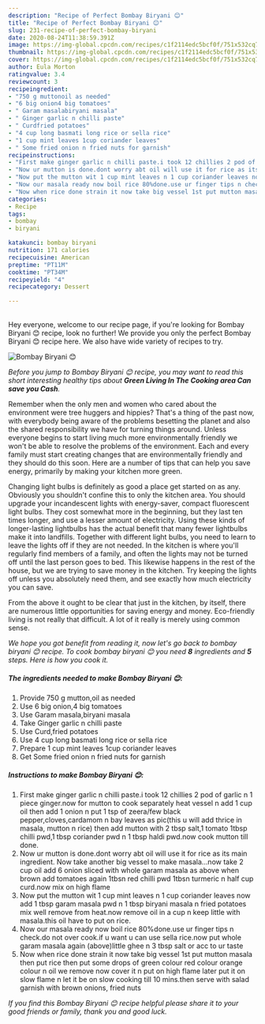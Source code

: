 ```yaml
---
description: "Recipe of Perfect Bombay Biryani 😊"
title: "Recipe of Perfect Bombay Biryani 😊"
slug: 231-recipe-of-perfect-bombay-biryani
date: 2020-08-24T11:38:59.391Z
image: https://img-global.cpcdn.com/recipes/c1f2114edc5bcf0f/751x532cq70/bombay-biryani-😊-recipe-main-photo.jpg
thumbnail: https://img-global.cpcdn.com/recipes/c1f2114edc5bcf0f/751x532cq70/bombay-biryani-😊-recipe-main-photo.jpg
cover: https://img-global.cpcdn.com/recipes/c1f2114edc5bcf0f/751x532cq70/bombay-biryani-😊-recipe-main-photo.jpg
author: Eula Morton
ratingvalue: 3.4
reviewcount: 3
recipeingredient:
- "750 g muttonoil as needed"
- "6 big onion4 big tomatoes"
- " Garam masalabiryani masala"
- " Ginger garlic n chilli paste"
- " Curdfried potatoes"
- "4 cup long basmati long rice or sella rice"
- "1 cup mint leaves 1cup coriander leaves"
- " Some fried onion n fried nuts for garnish"
recipeinstructions:
- "First make ginger garlic n chilli paste.i took 12 chillies 2 pod of garlic n 1 piece ginger.now for mutton to cook separately heat vessel n add 1 cup oil then add 1 onion n put 1 tsp of zeera/few black pepper,cloves,cardamom n bay leaves as pic(this u will add thrice in masala, mutton n rice) then add mutton with 2 tbsp salt,1 tomato 1tbsp chilli pwd,1 tbsp coriander pwd n 1 tbsp haldi pwd.now cook mutton till done."
- "Now ur mutton is done.dont worry abt oil will use it for rice as its main ingredient. Now take another big vessel to make masala...now take 2 cup oil add 6 onion sliced with whole garam masala as above when brown add tomatoes again 1tbsn red chilli pwd 1tbsn turmeric n half cup curd.now mix on high flame"
- "Now put the mutton wit 1 cup mint leaves n 1 cup coriander leaves now add 1 tbsp garam masala pwd n 1 tbsp biryani masala n fried potatoes mix well remove from heat.now remove oil in a cup n keep little with masala.this oil have to put on rice."
- "Now our masala ready now boil rice 80%done.use ur finger tips n check.do not over cook.if u want u can use sella rice.now put whole garam masala again (above)little ghee n 3 tbsp salt or acc to ur taste"
- "Now when rice done strain it now take big vessel 1st put mutton masala then put rice then put some drops of green colour red colour orange colour n oil we remove now cover it n put on high flame later put it on slow flame n let it be on slow cooking till 10 mins.then serve with salad garnish with brown onions, fried nuts"
categories:
- Recipe
tags:
- bombay
- biryani

katakunci: bombay biryani 
nutrition: 171 calories
recipecuisine: American
preptime: "PT11M"
cooktime: "PT34M"
recipeyield: "4"
recipecategory: Dessert

---
```

<br>
Hey everyone, welcome to our recipe page, if you're looking for Bombay Biryani 😊 recipe, look no further! We provide you only the perfect Bombay Biryani 😊 recipe here. We also have wide variety of recipes to try.
<br>


![Bombay Biryani 😊](https://img-global.cpcdn.com/recipes/c1f2114edc5bcf0f/751x532cq70/bombay-biryani-😊-recipe-main-photo.jpg)

<i>Before you jump to Bombay Biryani 😊 recipe, you may want to read this short interesting healthy tips about 
<strong>Green Living In The Cooking area Can save you Cash</strong>.</i>
</br>

Remember when the only men and women who cared about the environment were tree huggers and hippies? That's a thing of the past now, with everybody being aware of the problems besetting the planet and also the shared responsibility we have for turning things around. Unless everyone begins to start living much more environmentally friendly we won't be able to resolve the problems of the environment. Each and every family must start creating changes that are environmentally friendly and they should do this soon. Here are a number of tips that can help you save energy, primarily by making your kitchen more green.

Changing light bulbs is definitely as good a place get started on as any. Obviously you shouldn't confine this to only the kitchen area. You should upgrade your incandescent lights with energy-saver, compact fluorescent light bulbs. They cost somewhat more in the beginning, but they last ten times longer, and use a lesser amount of electricity. Using these kinds of longer-lasting lightbulbs has the actual benefit that many fewer lightbulbs make it into landfills. Together with different light bulbs, you need to learn to leave the lights off if they are not needed. In the kitchen is where you'll regularly find members of a family, and often the lights may not be turned off until the last person goes to bed. This likewise happens in the rest of the house, but we are trying to save money in the kitchen. Try keeping the lights off unless you absolutely need them, and see exactly how much electricity you can save.

From the above it ought to be clear that just in the kitchen, by itself, there are numerous little opportunities for saving energy and money. Eco-friendly living is not really that difficult. A lot of it really is merely using common sense.


<i>We hope you got benefit from reading it, now let's go back to bombay biryani 😊 recipe. To cook bombay biryani 😊 you need <strong>8</strong> ingredients and <strong>5</strong> steps. Here is how you cook it.
</i>

##### The ingredients needed to make Bombay Biryani 😊:

1. Provide 750 g mutton,oil as needed
1. Use 6 big onion,4 big tomatoes
1. Use  Garam masala,biryani masala
1. Take  Ginger garlic n chilli paste
1. Use  Curd,fried potatoes
1. Use 4 cup long basmati long rice or sella rice
1. Prepare 1 cup mint leaves 1cup coriander leaves
1. Get  Some fried onion n fried nuts for garnish


##### Instructions to make Bombay Biryani 😊:

1. First make ginger garlic n chilli paste.i took 12 chillies 2 pod of garlic n 1 piece ginger.now for mutton to cook separately heat vessel n add 1 cup oil then add 1 onion n put 1 tsp of zeera/few black pepper,cloves,cardamom n bay leaves as pic(this u will add thrice in masala, mutton n rice) then add mutton with 2 tbsp salt,1 tomato 1tbsp chilli pwd,1 tbsp coriander pwd n 1 tbsp haldi pwd.now cook mutton till done.
1. Now ur mutton is done.dont worry abt oil will use it for rice as its main ingredient. Now take another big vessel to make masala...now take 2 cup oil add 6 onion sliced with whole garam masala as above when brown add tomatoes again 1tbsn red chilli pwd 1tbsn turmeric n half cup curd.now mix on high flame
1. Now put the mutton wit 1 cup mint leaves n 1 cup coriander leaves now add 1 tbsp garam masala pwd n 1 tbsp biryani masala n fried potatoes mix well remove from heat.now remove oil in a cup n keep little with masala.this oil have to put on rice.
1. Now our masala ready now boil rice 80%done.use ur finger tips n check.do not over cook.if u want u can use sella rice.now put whole garam masala again (above)little ghee n 3 tbsp salt or acc to ur taste
1. Now when rice done strain it now take big vessel 1st put mutton masala then put rice then put some drops of green colour red colour orange colour n oil we remove now cover it n put on high flame later put it on slow flame n let it be on slow cooking till 10 mins.then serve with salad garnish with brown onions, fried nuts


<i>If you find this Bombay Biryani 😊 recipe helpful please share it to your good friends or family, thank you and good luck.</i>

